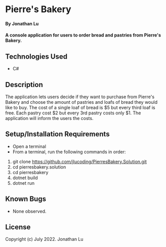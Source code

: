 # Pierre's Bakery

#### By Jonathan Lu

#### A console application for users to order bread and pastries from Pierre's Bakery.

## Technologies Used

* C#

## Description

The application lets users decide if they want to purchase from Pierre's Bakery and choose the amount of pastries and loafs of bread they would like to buy. The cost of a single loaf of bread is $5 but every third loaf is free. Each pastry cost $2 but every 3rd pastry costs only $1. The application will inform the users the costs.

## Setup/Installation Requirements

* Open a terminal
* From a terminal, run the following commands in order:

1. git clone https://github.com/jlucoding/PierresBakery.Solution.git
2. cd pierresbakery.solution
3. cd pierresbakery
4. dotnet build
5. dotnet run


## Known Bugs

* None observed.

## License

Copyright (c) July 2022. Jonathan Lu